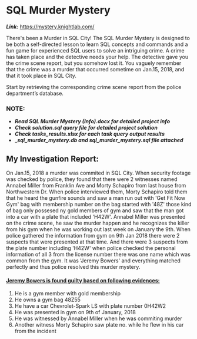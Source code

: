 # SQL Murder Mystery
___Link:___ https://mystery.knightlab.com/ 

There's been a Murder in SQL City! The SQL Murder Mystery is designed to be both a self-directed lesson to learn SQL concepts and commands and a fun game for experienced SQL users to solve an intriguing crime.
A crime has taken place and the detective needs your help. The detective gave you the crime scene report, but you somehow lost it. You vaguely remember that the crime was a ​murder​ that occurred sometime on ​Jan.15, 2018,​ and that it took place in ​SQL City​. 
<p>Start by retrieving the corresponding crime scene report from the police department’s database.</p>

### NOTE:
- ___Read SQL Murder Mystery (Info).docx for detailed project info___
- ___Check solution.sql query file for detailed project solution___
- ___Check tasks_results.xlsx for each task query output results___
- ____sql_murder_mystery.db and sql_murder_mystery.sql file attached___
 
## My Investigation Report:
On Jan.15, 2018 a murder was commited in SQL City. When security footage was checked by police, they found that there were 2 witnesses named Annabel Miller from Franklin Ave and Morty Schapiro from last house from Northwestern Dr. When police interviewed them, Morty Schapiro told them that he heard the gunfire sounds and saw a man run out with 'Get Fit Now Gym' bag with membership number on the bag started with '48Z' those kind of bag only possesed ny gold members of gym and saw that the man got into a car with a plate that included 'H42W'. Annabel Miller was presented on the crime scene, he saw the murder happen and he recognizes the killer from his gym when he was working out last week on January the 9th. When police gathered the information from gym on 9th Jan 2018 there were 2 suspects that were presented at that time. And there were 3 suspects from the plate number including 'H42W' when police checked the personal information of all 3 from the license number there was one name which was common from the gym. It was 'Jeremy Bowers' and everything matched perfectly and thus police resolved this murder mystery.

#### <ins>Jeremy Bowers is found guilty based on following evidences:</ins>
1. He is a gym member with gold membership
2. He owns a gym bag 48Z55
3. He have a car Chevrolet-Spark LS with plate number 0H42W2
4. He was presented in gym on 9th of January, 2018
5. He was witnessed by Annabel Miller when he was commiting murder
6. Another witness Morty Schapiro saw plate no. while he flew in his car from the incident
